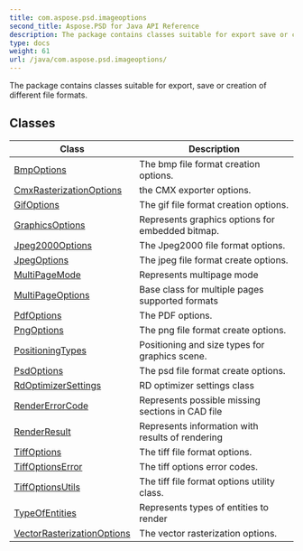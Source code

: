 ```yaml
---
title: com.aspose.psd.imageoptions
second_title: Aspose.PSD for Java API Reference
description: The package contains classes suitable for export save or creation of different file formats.
type: docs
weight: 61
url: /java/com.aspose.psd.imageoptions/
---
```



The package contains classes suitable for export, save or creation of different file formats.


## Classes

| Class | Description |
| --- | --- |
| [BmpOptions](../com.aspose.psd.imageoptions/bmpoptions) | The bmp file format creation options. |
| [CmxRasterizationOptions](../com.aspose.psd.imageoptions/cmxrasterizationoptions) | the CMX exporter options. |
| [GifOptions](../com.aspose.psd.imageoptions/gifoptions) | The gif file format creation options. |
| [GraphicsOptions](../com.aspose.psd.imageoptions/graphicsoptions) | Represents graphics options for embedded bitmap. |
| [Jpeg2000Options](../com.aspose.psd.imageoptions/jpeg2000options) | The Jpeg2000 file format options. |
| [JpegOptions](../com.aspose.psd.imageoptions/jpegoptions) | The jpeg file format create options. |
| [MultiPageMode](../com.aspose.psd.imageoptions/multipagemode) | Represents multipage mode |
| [MultiPageOptions](../com.aspose.psd.imageoptions/multipageoptions) | Base class for multiple pages supported formats |
| [PdfOptions](../com.aspose.psd.imageoptions/pdfoptions) | The PDF options. |
| [PngOptions](../com.aspose.psd.imageoptions/pngoptions) | The png file format create options. |
| [PositioningTypes](../com.aspose.psd.imageoptions/positioningtypes) | Positioning and size types for graphics scene. |
| [PsdOptions](../com.aspose.psd.imageoptions/psdoptions) | The psd file format create options. |
| [RdOptimizerSettings](../com.aspose.psd.imageoptions/rdoptimizersettings) | RD optimizer settings class |
| [RenderErrorCode](../com.aspose.psd.imageoptions/rendererrorcode) | Represents possible missing sections in CAD file |
| [RenderResult](../com.aspose.psd.imageoptions/renderresult) | Represents information with results of rendering |
| [TiffOptions](../com.aspose.psd.imageoptions/tiffoptions) | The tiff file format options. |
| [TiffOptionsError](../com.aspose.psd.imageoptions/tiffoptionserror) | The tiff options error codes. |
| [TiffOptionsUtils](../com.aspose.psd.imageoptions/tiffoptionsutils) | The tiff file format options utility class. |
| [TypeOfEntities](../com.aspose.psd.imageoptions/typeofentities) | Represents types of entities to render |
| [VectorRasterizationOptions](../com.aspose.psd.imageoptions/vectorrasterizationoptions) | The vector rasterization options. |
